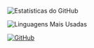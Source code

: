 ![Estatísticas do GitHub](https://github-readme-stats.vercel.app/api?username=HandleiDBG&show_icons=true&theme=radical)

![Linguagens Mais Usadas](https://github-readme-stats.vercel.app/api/top-langs/?username=HandleiDBG&layout=compact&theme=radical)

[![GitHub](https://img.shields.io/github/followers/HandleiDBG?label=Seguidores&style=social)](https://github.com/HandleiDBG)
